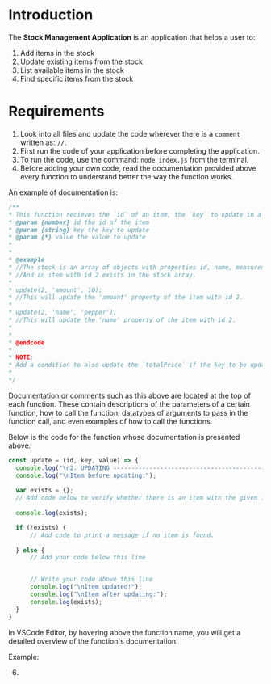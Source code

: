 # Introduction
The **Stock Management Application**  is an application that helps a user to: 
1. Add items in the stock
2. Update existing items from the stock
3. List available items in the stock
4. Find specific items from the stock

# Requirements
1. Look into all files and update the code wherever there is a `comment` written as: `//`.
2. First run the code of your application before completing the application.
3. To run the code, use the command:
`node index.js` from the terminal.
4. Before adding your own code, read the documentation provided above every function to understand better the way the function works.

  An example of documentation is:
  ```javascript
  /**
 * This function recieves the `id` of an item, the `key` to update in a given item, and the `value` to update in the item.
 * @param {number} id the id of the item
 * @param {string} key the key to update
 * @param {*} value the value to update
 * 
 * 
 * @example
 * //The stock is an array of objects with properties id, name, measurementUnit, amount, pricePerUnit, and totalPrice.
 * //And an item with id 2 exists in the stock array.
 * 
 * update(2, 'amount', 10);
 * //This will update the 'amount' property of the item with id 2.
 * 
 * update(2, 'name', 'pepper');
 * //This will update the 'name' property of the item with id 2.
 * 
 * 
 * @endcode
 * 
 * NOTE:
 * Add a condition to also update the `totalPrice` if the key to be updated is either `amount` or `pricePerUnit`.
 * 
 */

  ```
  Documentation or comments such as this above are located at the top of each function. These contain descriptions of the parameters of a certain function, how to call the function, datatypes of arguments to pass in the function call, and even examples of how to call the functions.

  Below is the code for the function whose documentation is presented above.
  ```javascript
  const update = (id, key, value) => {
    console.log("\n2. UPDATING ------------------------------------------------------ ")
    console.log("\nItem before updating:");
    
    var exists = {};
    // Add code below to verify whether there is an item with the given id.
    
    console.log(exists);

    if (!exists) {
        // Add code to print a message if no item is found.
        
    } else {
        // Add your code below this line


        // Write your code above this line
        console.log("\nItem updated!");
        console.log("\nItem after updating:");
        console.log(exists);
    }
}
  ```
  In VSCode Editor, by hovering above the function name, you will get a detailed overview of the function's documentation.
  
  Example:
  
6. 
